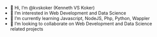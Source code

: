 - 👋 Hi, I’m @kvskoker (Kenneth VS Koker)
- 👀 I’m interested in Web Development and Data Science
- 🌱 I’m currently learning Javascript, NodeJS, Php, Python, Wappler
- 💞️ I’m looking to collaborate on Web Development and Data Science related projects

<!---
kvskoker/kvskoker is a ✨ special ✨ repository because its `README.md` (this file) appears on your GitHub profile.
You can click the Preview link to take a look at your changes.
--->

